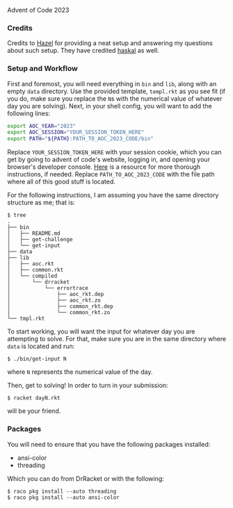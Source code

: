 Advent of Code 2023

### Credits
Credits to [Hazel](https://git.bicompact.space/hazel/aoc-2021) for providing a neat setup and answering my questions about such setup. They have credited [haskal](https://git.lain.faith/haskal/aoc2020/src/branch/aoc2020/scripts) as well.

### Setup and Workflow

First and foremost, you will need everything in `bin` and `lib`, along with an empty `data` directory. Use the provided template, `templ.rkt` as you see fit (if you do, make sure you replace the `N`s with the numerical value of whatever day you are solving).
Next, in your shell config, you will want to add the following lines:
```zsh
export AOC_YEAR="2023"
export AOC_SESSION="YOUR_SESSION_TOKEN_HERE"
export PATH="${PATH}:PATH_TO_AOC_2023_CODE/bin"
```
Replace `YOUR_SESSION_TOKEN_HERE` with your session cookie, which you can get by going to advent of code's website, logging in, and opening your browser's developer console. [Here](https://github.com/wimglenn/advent-of-code-wim/issues/1) is a resource for more thorough instructions, if needed.
Replace `PATH_TO_AOC_2023_CODE` with the file path where all of this good stuff is located.

For the following instructions, I am assuming you have the same directory structure as me; that is:
```
$ tree
.
├── bin
│   ├── README.md
│   ├── get-challenge
│   └── get-input
├── data
├── lib
│   ├── aoc.rkt
│   ├── common.rkt
│   └── compiled
│       └── drracket
│           └── errortrace
│               ├── aoc_rkt.dep
│               ├── aoc_rkt.zo
│               ├── common_rkt.dep
│               └── common_rkt.zo
└── tmpl.rkt
```
To start working, you will want the input for whatever day you are attempting to solve. For that, make sure you are in the same directory where `data` is located and run:
```
$ ./bin/get-input N
```
where `N` represents the numerical value of the day.

Then, get to solving! In order to turn in your submission:
```
$ racket dayN.rkt
```
will be your friend.

### Packages
You will need to ensure that you have the following packages installed:
- ansi-color
- threading

Which you can do from DrRacket or with the following:
```
$ raco pkg install --auto threading
$ raco pkg install --auto ansi-color
```



